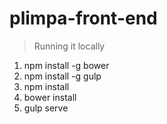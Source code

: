 # plimpa-front-end

> Running it locally

1. npm install -g bower
2. npm install -g gulp
3. npm install
4. bower install
5. gulp serve
